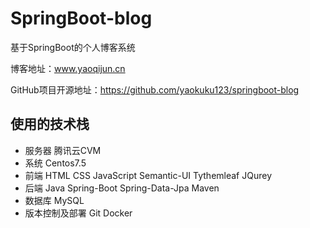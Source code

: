 # SpringBoot-blog
基于SpringBoot的个人博客系统

博客地址：www.yaoqijun.cn

GitHub项目开源地址：https://github.com/yaokuku123/springboot-blog
## 使用的技术栈
- 服务器 腾讯云CVM
- 系统  Centos7.5
- 前端  HTML CSS JavaScript Semantic-UI Tythemleaf JQurey 
- 后端  Java Spring-Boot Spring-Data-Jpa Maven
- 数据库 MySQL
- 版本控制及部署 Git Docker
